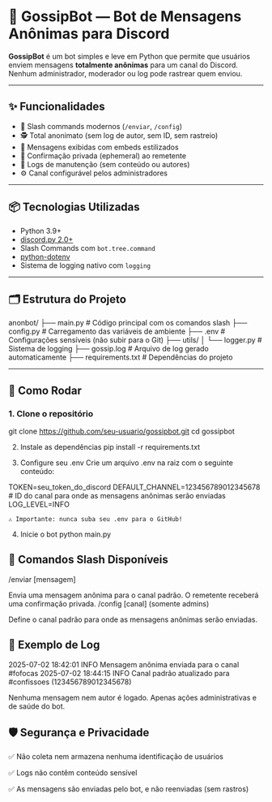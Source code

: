 # 🤫 GossipBot — Bot de Mensagens Anônimas para Discord

**GossipBot** é um bot simples e leve em Python que permite que usuários enviem mensagens **totalmente anônimas** para um canal do Discord. Nenhum administrador, moderador ou log pode rastrear quem enviou.

---

## ✨ Funcionalidades

- 💬 Slash commands modernos (`/enviar`, `/config`)
- 🕵️ Total anonimato (sem log de autor, sem ID, sem rastreio)
- 🎨 Mensagens exibidas com embeds estilizados
- 🔐 Confirmação privada (ephemeral) ao remetente
- 📁 Logs de manutenção (sem conteúdo ou autores)
- ⚙️ Canal configurável pelos administradores

---

## 📦 Tecnologias Utilizadas

- Python 3.9+
- [discord.py 2.0+](https://discordpy.readthedocs.io/en/stable/)
- Slash Commands com `bot.tree.command`
- [python-dotenv](https://pypi.org/project/python-dotenv/)
- Sistema de logging nativo com `logging`

---

## 🗂️ Estrutura do Projeto

anonbot/
├── main.py # Código principal com os comandos slash
├── config.py # Carregamento das variáveis de ambiente
├── .env # Configurações sensíveis (não subir para o Git)
├── utils/
│ └── logger.py # Sistema de logging
├── gossip.log # Arquivo de log gerado automaticamente
├── requirements.txt # Dependências do projeto


---

## 🚀 Como Rodar

### 1. Clone o repositório
git clone https://github.com/seu-usuario/gossipbot.git
cd gossipbot

2. Instale as dependências
pip install -r requirements.txt

3. Configure seu .env
Crie um arquivo .env na raiz com o seguinte conteúdo:

TOKEN=seu_token_do_discord
DEFAULT_CHANNEL=123456789012345678  # ID do canal para onde as mensagens anônimas serão enviadas
LOG_LEVEL=INFO

    ⚠️ Importante: nunca suba seu .env para o GitHub!

4. Inicie o bot
python main.py

## 💬 Comandos Slash Disponíveis
/enviar [mensagem]

Envia uma mensagem anônima para o canal padrão. O remetente receberá uma confirmação privada.
/config [canal] (somente admins)

Define o canal padrão para onde as mensagens anônimas serão enviadas.

## 🧾 Exemplo de Log
2025-07-02 18:42:01 INFO     Mensagem anônima enviada para o canal #fofocas
2025-07-02 18:44:15 INFO     Canal padrão atualizado para #confissoes (123456789012345678)

Nenhuma mensagem nem autor é logado. Apenas ações administrativas e de saúde do bot.

## 🛡️ Segurança e Privacidade

✅ Não coleta nem armazena nenhuma identificação de usuários

✅ Logs não contêm conteúdo sensível

✅ As mensagens são enviadas pelo bot, e não reenviadas (sem rastros)
